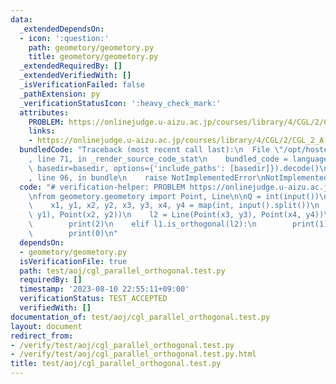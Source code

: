 ```yaml
---
data:
  _extendedDependsOn:
  - icon: ':question:'
    path: geometory/geometory.py
    title: geometory/geometory.py
  _extendedRequiredBy: []
  _extendedVerifiedWith: []
  _isVerificationFailed: false
  _pathExtension: py
  _verificationStatusIcon: ':heavy_check_mark:'
  attributes:
    PROBLEM: https://onlinejudge.u-aizu.ac.jp/courses/library/4/CGL/2/CGL_2_A
    links:
    - https://onlinejudge.u-aizu.ac.jp/courses/library/4/CGL/2/CGL_2_A
  bundledCode: "Traceback (most recent call last):\n  File \"/opt/hostedtoolcache/PyPy/3.7.13/x64/site-packages/onlinejudge_verify/documentation/build.py\"\
    , line 71, in _render_source_code_stat\n    bundled_code = language.bundle(stat.path,\
    \ basedir=basedir, options={'include_paths': [basedir]}).decode()\n  File \"/opt/hostedtoolcache/PyPy/3.7.13/x64/site-packages/onlinejudge_verify/languages/python.py\"\
    , line 96, in bundle\n    raise NotImplementedError\nNotImplementedError\n"
  code: "# verification-helper: PROBLEM https://onlinejudge.u-aizu.ac.jp/courses/library/4/CGL/2/CGL_2_A\n\
    \nfrom geometory.geometory import Point, Line\n\nQ = int(input())\nfor _ in range(Q):\n\
    \    x1, y1, x2, y2, x3, y3, x4, y4 = map(int, input().split())\n    l1 = Line(Point(x1,\
    \ y1), Point(x2, y2))\n    l2 = Line(Point(x3, y3), Point(x4, y4))\n    if l1.is_parallel(l2):\n\
    \        print(2)\n    elif l1.is_orthogonal(l2):\n        print(1)\n    else:\n\
    \        print(0)\n"
  dependsOn:
  - geometory/geometory.py
  isVerificationFile: true
  path: test/aoj/cgl_parallel_orthogonal.test.py
  requiredBy: []
  timestamp: '2023-08-10 22:55:11+09:00'
  verificationStatus: TEST_ACCEPTED
  verifiedWith: []
documentation_of: test/aoj/cgl_parallel_orthogonal.test.py
layout: document
redirect_from:
- /verify/test/aoj/cgl_parallel_orthogonal.test.py
- /verify/test/aoj/cgl_parallel_orthogonal.test.py.html
title: test/aoj/cgl_parallel_orthogonal.test.py
---
```


